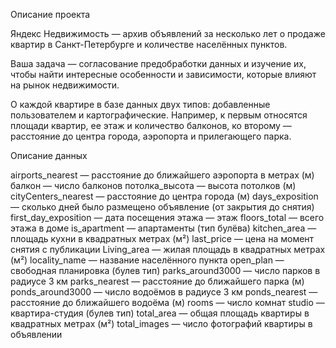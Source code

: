 Описание проекта

Яндекс Недвижимость — архив объявлений за несколько лет о продаже квартир в Санкт-Петербурге и количестве населённых пунктов.

Ваша задача — согласование предобработки данных и изучение их, чтобы найти интересные особенности и зависимости, которые влияют на рынок недвижимости.

О каждой квартире в базе данных двух типов: добавленные пользователем и картографические. Например, к первым относятся площади квартир, ее этаж и количество балконов, ко второму — расстояние до центра города, аэропорта и прилегающего парка.

Описание данных

airports_nearest — расстояние до ближайшего аэропорта в метрах (м)
балкон — число балконов
потолка_высота — высота потолков (м)
cityCenters_nearest — расстояние до центра города (м)
days_exposition — сколько дней было размещено объявление (от закрытия до снятия)
first_day_exposition — дата посещения
этажа — этаж
floors_total — всего этажа в доме
is_apartment — апартаменты (тип булёва)
kitchen_area — площадь кухни в квадратных метрах (м²)
last_price — цена на момент снятия с публикации
Living_area — жилая площадь в квадратных метрах (м²)
locality_name — название населённого пункта
open_plan — свободная планировка (булев тип)
parks_around3000 — число парков в радиусе 3 км
parks_nearest — расстояние до ближайшего парка (м)
ponds_around3000 — число водоёмов в радиусе 3 км
ponds_nearest — расстояние до ближайшего водоёма (м)
rooms — число комнат
studio — квартира-студия (булев тип)
total_area — общая площадь квартиры в квадратных метрах (м²)
total_images — число фотографий квартиры в объявлении
